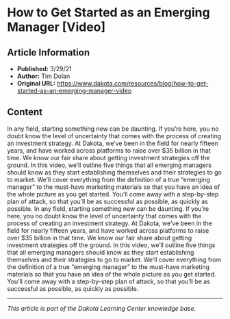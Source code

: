 # How to Get Started as an Emerging Manager [Video]

## Article Information
- **Published:** 3/29/21
- **Author:** Tim Dolan
- **Original URL:** https://www.dakota.com/resources/blog/how-to-get-started-as-an-emerging-manager-video

## Content

In any field, starting something new can be daunting. If you’re here, you no doubt know the level of uncertainty that comes with the process of creating an investment strategy. At Dakota, we’ve been in the field for nearly fifteen years, and have worked across platforms to raise over $35 billion in that time. We know our fair share about getting investment strategies off the ground. In this video, we’ll outline five things that all emerging managers should know as they start establishing themselves and their strategies to go to market. We’ll cover everything from the definition of a true “emerging manager” to the must-have marketing materials so that you have an idea of the whole picture as you get started. You’ll come away with a step-by-step plan of attack, so that you’ll be as successful as possible, as quickly as possible. In any field, starting something new can be daunting. If you’re here, you no doubt know the level of uncertainty that comes with the process of creating an investment strategy. At Dakota, we’ve been in the field for nearly fifteen years, and have worked across platforms to raise over $35 billion in that time. We know our fair share about getting investment strategies off the ground. In this video, we’ll outline five things that all emerging managers should know as they start establishing themselves and their strategies to go to market. We’ll cover everything from the definition of a true “emerging manager” to the must-have marketing materials so that you have an idea of the whole picture as you get started. You’ll come away with a step-by-step plan of attack, so that you’ll be as successful as possible, as quickly as possible.

---

*This article is part of the Dakota Learning Center knowledge base.*